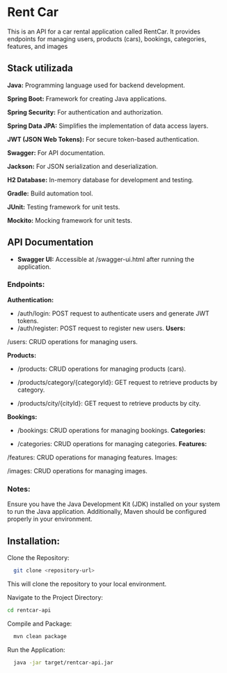 
# Rent Car

This is an API for a car rental application called RentCar. It provides endpoints for managing users, products (cars), bookings, categories, features, and images

## Stack utilizada

**Java:** Programming language used for backend development.

**Spring Boot:** Framework for creating Java applications.

**Spring Security:** For authentication and authorization.

**Spring Data JPA:** Simplifies the implementation of data access layers.

**JWT (JSON Web Tokens):** For secure token-based authentication.

**Swagger:** For API documentation.

**Jackson:** For JSON serialization and deserialization.

**H2 Database:** In-memory database for development and testing.

**Gradle:** Build automation tool.

**JUnit:** Testing framework for unit tests.

**Mockito:** Mocking framework for unit tests.

## API Documentation


- **Swagger UI:** Accessible at /swagger-ui.html after running the application.

### Endpoints:
**Authentication:**

- /auth/login: POST request to authenticate users and generate JWT tokens.
- /auth/register: POST request to register new users.
**Users:**

/users: CRUD operations for managing users.

**Products:**

- /products: CRUD operations for managing products (cars). 

- /products/category/{categoryId}: GET request to retrieve products by category.

- /products/city/{cityId}: GET request to retrieve products by city.

**Bookings:**
- /bookings: CRUD operations for managing bookings.
**Categories:**

- /categories: CRUD operations for managing categories.
**Features:**

/features: CRUD operations for managing features.
Images:

/images: CRUD operations for managing images.
### Notes:
Ensure you have the Java Development Kit (JDK) installed on your system to run the Java application. Additionally, Maven should be configured properly in your environment.
## Installation:

Clone the Repository:

```bash
  git clone <repository-url>
```
This will clone the repository to your local environment.

Navigate to the Project Directory:    
```bash
cd rentcar-api
```
Compile and Package:
```bash
  mvn clean package
```
Run the Application:
```bash
  java -jar target/rentcar-api.jar
```